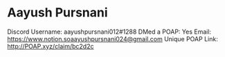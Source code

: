 # Aayush Pursnani

Discord Username: aayushpursnani012#1288
DMed a POAP: Yes
Email: https://www.notion.soaayushpursnani024@gmail.com
Unique POAP Link: http://POAP.xyz/claim/bc2d2c